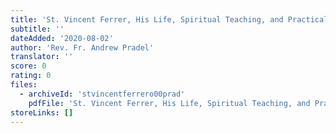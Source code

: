 ```yaml
---
title: 'St. Vincent Ferrer, His Life, Spiritual Teaching, and Practical Devotion'
subtitle: ''
dateAdded: '2020-08-02'
author: 'Rev. Fr. Andrew Pradel'
translator: ''
score: 0
rating: 0
files:
  - archiveId: 'stvincentferrero00prad'
    pdfFile: 'St. Vincent Ferrer, His Life, Spiritual Teaching, and Practical Devotion.pdf'
storeLinks: []
---
```


